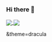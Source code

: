 ### Hi there 👋

<!--
**Mehdihmz/Mehdihmz** is a ✨ _special_ ✨ repository because its `README.md` (this file) appears on your GitHub profile.

Here are some ideas to get you started:

- 🔭 I’m currently working on ...
- 🌱 I’m currently learning ...
- 👯 I’m looking to collaborate on ...
- 🤔 I’m looking for help with ...
- 💬 Ask me about ...
- 📫 How to reach me: ...
- 😄 Pronouns: ...
- ⚡ Fun fact: ...
-->


<a href="https://github.com/Mehdihmz">
<img align="center" src="https://github-readme-stats.vercel.app/api?username=Mehdihmz&show_icons=true&count_private=true&include_all_commits=true" />
</a>

<a href="https://github.com/Mehdihmz">
<img align="center" src="https://github-readme-stats.vercel.app/api/top-langs/?username=Mehdihmz" />
</a>

&theme=dracula
